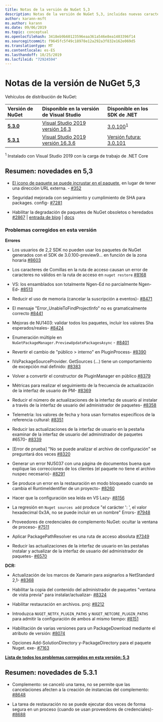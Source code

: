 ```yaml
---
title: Notas de la versión de NuGet 5,3
description: Notas de la versión de NuGet 5,3, incluidas nuevas características, correcciones de errores y DCR.
author: karann-msft
ms.author: karann
ms.date: 09/06/2019
ms.topic: conceptual
ms.openlocfilehash: 3418eb9b60123596eaa361a546e8ea1403396f14
ms.sourcegitcommit: f9645fc5f49c18978e12a292a3f832e162e069d5
ms.translationtype: MT
ms.contentlocale: es-ES
ms.lasthandoff: 10/25/2019
ms.locfileid: "72924594"
---
```

# <a name="nuget-53-release-notes"></a>Notas de la versión de NuGet 5,3

Vehículos de distribución de NuGet:

| Versión de NuGet | Disponible en la versión de Visual Studio| Disponible en los SDK de .NET|
|:---|:---|:---|
| [**5.3.0**](https://nuget.org/downloads) | [Visual Studio 2019 versión 16,3](https://visualstudio.microsoft.com/downloads/) | [3.0.100](https://dotnet.microsoft.com/download/dotnet-core/3.0)<sup>1</sup> |
| [**5.3.1**](https://nuget.org/downloads) | [Visual Studio 2019 versión 16.3.6](https://visualstudio.microsoft.com/downloads/) | [Versión futura: 3.0.101](https://dotnet.microsoft.com/download/dotnet-core/3.0) |
<sup>1</sup> Instalado con Visual Studio 2019 con la carga de trabajo de .NET Core

## <a name="summary-whats-new-in-53"></a>Resumen: novedades en 5,3

* [El icono de paquete se puede incrustar en el paquete](../reference/msbuild-targets.md#packing-an-icon-image-file), en lugar de tener una dirección URL externa. - [#352](https://github.com/NuGet/Home/issues/352)

* Seguridad mejorada con seguimiento y cumplimiento de SHA para packages. config- [#7281](https://github.com/NuGet/Home/issues/7281)

* Habilitar la degradación de paquetes de NuGet obsoletos o heredados [#2867](https://github.com/NuGet/Home/issues/2867) | [entrada de blog](https://devblogs.microsoft.com/nuget/deprecating-packages-on-nuget-org/) | [docs](https://docs.microsoft.com/en-us/nuget/nuget-org/deprecate-packages)

### <a name="issues-fixed-in-this-release"></a>Problemas corregidos en esta versión

**Errores**

* Los usuarios de 2,2 SDK no pueden usar los paquetes de NuGet generados con el SDK de 3.0.100-preview9... en función de la zona horaria [#8603](https://github.com/NuGet/Home/issues/8603)

* Los caracteres de Comillas en la ruta de acceso causan un error de caracteres no válidos en la ruta de acceso en `nuget restore` [#8168](https://github.com/NuGet/Home/issues/8168)

* VS: los ensamblados son totalmente Ngen-Ed no parcialmente Ngen-Ed- [#8513](https://github.com/NuGet/Home/issues/8513)

* Reducir el uso de memoria (cancelar la suscripción a eventos)- [#8471](https://github.com/NuGet/Home/issues/8471)

* El mensaje "Error_UnableToFindProjectInfo" no es gramaticalmente correcto [#8441](https://github.com/NuGet/Home/issues/8441)

* Mejoras de NU1403: validar todos los paquetes, incluir los valores Sha esperados/reales- [#8424](https://github.com/NuGet/Home/issues/8424)

* Enumeración múltiple en `NuGetPackageManager.PreviewUpdatePackagesAsync` - [#8401](https://github.com/NuGet/Home/issues/8401)

* Revertir el cambio de "público > interno" en PluginProcess- [#8390](https://github.com/NuGet/Home/issues/8390)

* IVsPackageSourceProvider. GetSources (...) tiene un comportamiento de excepción mal definido: [#8383](https://github.com/NuGet/Home/issues/8383)

* Volver a convertir el constructor de PluginManager en público [#8379](https://github.com/NuGet/Home/issues/8379)

* Métricas para realizar el seguimiento de la frecuencia de actualización de la interfaz de usuario de PM- [#8369](https://github.com/NuGet/Home/issues/8369)

* Reducir el número de actualizaciones de la interfaz de usuario al instalar a través de la interfaz de usuario del administrador de paquetes- [#8358](https://github.com/NuGet/Home/issues/8358)

* Telemetría: los valores de fecha y hora usan formatos específicos de la referencia cultural: [#8351](https://github.com/NuGet/Home/issues/8351)

* Reducir las actualizaciones de la interfaz de usuario en la pestaña examinar de la interfaz de usuario del administrador de paquetes #6570- [#8339](https://github.com/NuGet/Home/issues/8339)

* [Error de prueba] "No se puede analizar el archivo de configuración" se preguntará dos veces [#8320](https://github.com/NuGet/Home/issues/8320)

* Generar un error NU5037 con una página de documentos buena que explique las correcciones de los clientes (el paquete no tiene el archivo nuspec necesario)- [#8291](https://github.com/NuGet/Home/issues/8291)

* Se produce un error en la restauración en modo bloqueado cuando se cambia el RuntimeIdentifier de un proyecto- [#8260](https://github.com/NuGet/Home/issues/8260)

* Hacer que la configuración sea leída en VS Lazy- [#8156](https://github.com/NuGet/Home/issues/8156)

* La regresión en `Nuget sources add` produce "el carácter ': ', el valor hexadecimal 0x3A, no se puede incluir en un nombre" Errors- [#7948](https://github.com/NuGet/Home/issues/7948)

* Proveedores de credenciales de complemento NuGet: ocultar la ventana de proceso- [#7511](https://github.com/NuGet/Home/issues/7511)

* Aplicar PackagePathResolver es una ruta de acceso absoluta [#7349](https://github.com/NuGet/Home/issues/7349)

* Reducir las actualizaciones de la interfaz de usuario en las pestañas instalar y actualizar de la interfaz de usuario del administrador de paquetes- [#6570](https://github.com/NuGet/Home/issues/6570)

**DCR:**

* Actualización de los marcos de Xamarin para asignarlos a NetStandard 2,1- [#8368](https://github.com/NuGet/Home/issues/8368)

* Habilitar la copia del contenido del administrador de paquetes "ventana de vista previa" para instalar/actualizar- [#8324](https://github.com/NuGet/Home/issues/8324)

* Habilitar restauración en archivos. proj: [#8212](https://github.com/NuGet/Home/issues/8212)

* Introduzca `NUGET_NETFX_PLUGIN_PATHS` y `NUGET_NETCORE_PLUGIN_PATHS` para admitir la configuración de ambos al mismo tiempo: [#8151](https://github.com/NuGet/Home/issues/8151)

* Habilitación de varias versiones para un PackageDownload mediante el atributo de versión: [#8074](https://github.com/NuGet/Home/issues/8074)

* Opciones Add-SolutionDirectory y-PackageDirectory para el paquete Nuget. exe- [#7163](https://github.com/NuGet/Home/issues/7163)

**[Lista de todos los problemas corregidos en esta versión: 5,3](https://github.com/nuget/home/issues?q=is%3Aissue+is%3Aclosed+milestone%3A%225.3")**

## <a name="summary-whats-new-in-531"></a>Resumen: novedades de 5.3.1

* Complemento: se canceló una tarea, no se permite que las cancelaciones afecten a la creación de instancias del complemento: [#8648](https://github.com/NuGet/Home/issues/8648)

* La tarea de restauración no se puede ejecutar dos veces de forma segura en un proceso (cuando se usan proveedores de credenciales)- [#8688](https://github.com/NuGet/Home/issues/8688)
